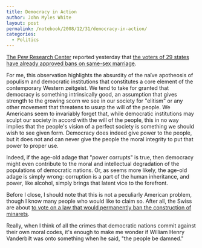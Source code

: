 ```yaml
---
title: Democracy in Action
author: John Myles White
layout: post
permalink: /notebook/2008/12/31/democracy-in-action/
categories:
  - Politics
---
```


[The Pew Research Center](http://pewresearch.org) reported yesterday that [the voters of 29 states have already approved bans on same-sex marriage](http://pewresearch.org/databank/dailynumber/?NumberID=669).

For me, this observation highlights the absurdity of the naïve apotheosis of populism and democratic institutions that constitutes a core element of the contemporary Western zeitgeist. We tend to take for granted that democracy is something intrinsically good, an assumption that gives strength to the growing scorn we see in our society for "elitism" or any other movement that threatens to usurp the will of the people. We Americans seem to invariably forget that, while democratic institutions may sculpt our society in accord with the will of the people, this in no way implies that the people's vision of a perfect society is something we should wish to see given form. Democracy does indeed give power to the people, but it does not and can never give the people the moral integrity to put that power to proper use.

Indeed, if the age-old adage that "power corrupts" is true, then democracy might even contribute to the moral and intellectual degradation of the populations of democratic nations. Or, as seems more likely, the age-old adage is simply wrong: corruption is a part of the human inheritance, and power, like alcohol, simply brings that latent vice to the forefront.

Before I close, I should note that this is not a peculiarly American problem, though I know many people who would like to claim so. After all, the Swiss are about [to vote on a law that would permanently ban the construction of minarets](http://www.swissinfo.org/eng/front/Voters_to_decide_on_controversial_minaret_ban.html?siteSect=108&sid=9310389&cKey=1215599759000).

Really, when I think of all the crimes that democratic nations commit against their own moral codes, it's enough to make me wonder if William Henry Vanderbilt was onto something when he said, "the people be damned."
